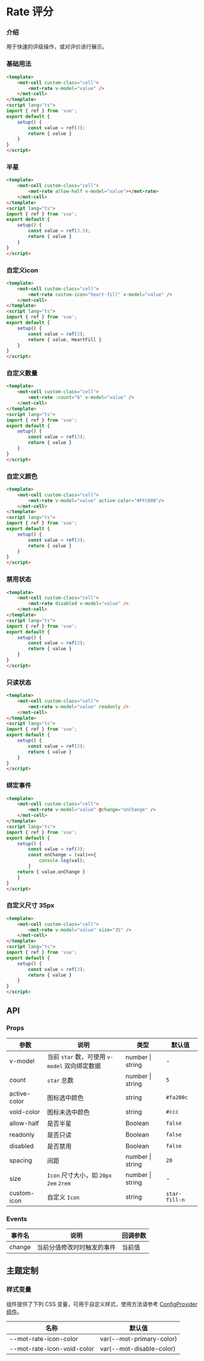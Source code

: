 # Rate 评分

### 介绍

用于快速的评级操作，或对评价进行展示。

### 基础用法

```html
<template>
    <mot-cell custom-class="cell">
        <mot-rate v-model="value" />
    </mot-cell>
</template>
<script lang="ts">
import { ref } from 'vue';
export default {
    setup() {
        const value = ref(3);
        return { value }
    }
}
</script>
```

### 半星

```html
<template>
    <mot-cell custom-class="cell">
        <mot-rate allow-half v-model="value"></mot-rate>
    </mot-cell>
</template>
<script lang="ts">
import { ref } from 'vue';
export default {
    setup() {
        const value = ref(3.5);
        return { value }
    }
}
</script>
```

### 自定义icon

```html
<template>
    <mot-cell custom-class="cell">
        <mot-rate custom-icon="heart-fill" v-model="value" />
    </mot-cell>
</template>
<script lang="ts">
import { ref } from 'vue';
export default {
    setup() {
        const value = ref(3);
        return { value, HeartFill }
    }
}
</script>
```

### 自定义数量

```html
<template>
    <mot-cell custom-class="cell">
        <mot-rate :count="6" v-model="value" />
    </mot-cell>
</template>
<script lang="ts">
import { ref } from 'vue';
export default {
    setup() {
        const value = ref(3);
        return { value }
    }
}
</script>
```

### 自定义颜色

```html
<template>
    <mot-cell custom-class="cell">
        <mot-rate v-model="value" active-color="#FFC800"/>
    </mot-cell>
</template>
<script lang="ts">
import { ref } from 'vue';
export default {
    setup() {
        const value = ref(3);
        return { value }
    }
}
</script>
```

### 禁用状态

```html
<template>
    <mot-cell custom-class="cell">
        <mot-rate disabled v-model="value" />
    </mot-cell>
</template>
<script lang="ts">
import { ref } from 'vue';
export default {
    setup() {
        const value = ref(3);
        return { value }
    }
}
</script>
```

### 只读状态

```html
<template>
    <mot-cell custom-class="cell">
        <mot-rate v-model="value" readonly />
    </mot-cell>
</template>
<script lang="ts">
import { ref } from 'vue';
export default {
    setup() {
        const value = ref(3);
        return { value }
    }
}
</script>
```

### 绑定事件

```html
<template>
    <mot-cell custom-class="cell">
        <mot-rate v-model="value" @change="onChange" />
    </mot-cell>
</template>
<script lang="ts">
import { ref } from 'vue';
export default {
    setup() {
        const value = ref(3);
        const onChange = (val)=>{
            console.log(val);
        }
    return { value,onChange }
    }
}
</script>
```

### 自定义尺寸 35px

```html
<template>
    <mot-cell custom-class="cell">
        <mot-rate v-model="value" size="35" />
    </mot-cell>
</template>
<script lang="ts">
import { ref } from 'vue';
export default {
    setup() {
        const value = ref(3);
        return { value }
    }
}
</script>
```

## API

### Props

| 参数         | 说明                                          | 类型             | 默认值        |
| ------------ | --------------------------------------------- | ---------------- | ------------- |
| v-model      | 当前 `star` 数，可使用 `v-model` 双向绑定数据 | number \| string | -             |
| count        | `star` 总数                                   | number \| string | `5`           |
| active-color | 图标选中颜色                                  | string           | `#fa200c`     |
| void-color   | 图标未选中颜色                                | string           | `#ccc`        |
| allow-half   | 是否半星                                      | Boolean          | `false`       |
| readonly     | 是否只读                                      | Boolean          | `false`       |
| disabled     | 是否禁用                                      | Boolean          | `false`       |
| spacing      | 间距                                          | number \| string | `20`          |
| size         | `Icon` 尺寸大小，如 `20px` `2em` `2rem`       | number \| string | -             |
| custom-icon  | 自定义 `Icon`                                 | string           | `star-fill-n` |

### Events

| 事件名 | 说明                       | 回调参数 |
| ------ | -------------------------- | -------- |
| change | 当前分值修改时时触发的事件 | 当前值   |

## 主题定制

### 样式变量

组件提供了下列 CSS 变量，可用于自定义样式，使用方法请参考 [ConfigProvider 组件](/components/basic/configprovider)。

| 名称                       | 默认值                   |
| -------------------------- | ------------------------ |
| --mot-rate-icon-color      | var(--mot-primary-color) |
| --mot-rate-icon-void-color | var(--mot-disable-color) |
